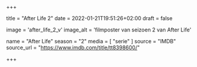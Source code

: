 +++

title = "After Life 2"
date = 2022-01-21T19:51:26+02:00 
draft = false

image = 'after_life_2_v'
image_alt = 'filmposter van seizoen 2 van After Life'

name = "After Life"
season = "2"
media = [ "serie" ] 
source = "IMDB"
source_url = "https://www.imdb.com/title/tt8398600/"


+++
